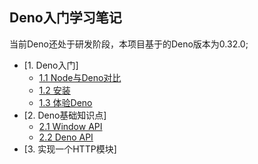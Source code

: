 ## Deno入门学习笔记

当前Deno还处于研发阶段，本项目基于的Deno版本为0.32.0;

- [1. Deno入门]
    - [1.1 Node与Deno对比](docs/chapter_1/introduce.md)
    - [1.2 安装](docs/chapter_1/install.md)
    - [1.3 体验Deno](docs/chapter_1/first_try.md)
- [2. Deno基础知识点]    
    - [2.1 Window API](docs/api_window.md)
    - [2.2 Deno API](docs/api_deno.md)
- [3. 实现一个HTTP模块]